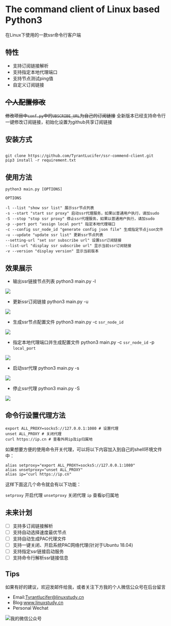# The command client of Linux based Python3

在Linux下使用的一款ssr命令行客户端

## 特性

- 支持订阅链接解析
- 支持指定本地代理端口
- 支持节点测试ping值
- 自定义订阅链接

## ~~个人配置修改~~

~~修改项目中`conf.py`中的`UBSCRIBE_URL`为自己的订阅链接~~
全新版本已经支持命令行一键修改订阅链接，初始化设置为github共享订阅链接

## 安装方式

```shell

git clone https://github.com/TyrantLucifer/ssr-commend-client.git
pip3 install -r requirement.txt

```

## 使用方法

```
python3 main.py [OPTIONS]

OPTIONS

-l --list "show ssr list" 展示ssr节点列表
-s --start "start ssr proxy" 启动ssr代理服务，如果以普通用户执行，请加sudo
-S --stop "stop ssr proxy" 停止ssr代理服务，如果以普通用户执行，请加sudo
-p --port port "assign local port" 指定本地代理端口
-c --config ssr_node_id "generate config json file" 生成指定节点json文件
-u --update "update ssr list" 更新ssr节点列表
--setting-url "set ssr subscribe url" 设置ssr订阅链接
--list-url "display ssr subscribe url" 显示当前ssr订阅链接
-v --version "display version" 显示当前版本
```

## 效果展示

- 输出ssr链接节点列表 python3 main.py -l

![](https://cdn.jsdelivr.net/gh/TyrantLucifer/MyImageRepository/img/20200228002318.png)

- 更新ssr订阅链接 python3 main.py -u

![](https://cdn.jsdelivr.net/gh/TyrantLucifer/MyImageRepository/img/20200228002902.png)

- 生成ssr节点配置文件 python3 main.py -c `ssr_node_id`

![](https://cdn.jsdelivr.net/gh/TyrantLucifer/MyImageRepository/img/20200228003044.png)

- 指定本地代理端口并生成配置文件 python3 main.py -c `ssr_node_id` -p `local_port`

![](https://cdn.jsdelivr.net/gh/TyrantLucifer/MyImageRepository/img/20200228003139.png)

- 启动ssr代理 python3 main.py -s

![](https://cdn.jsdelivr.net/gh/TyrantLucifer/MyImageRepository/img/20200228003406.png)

- 停止ssr代理 python3 main.py -S

![](https://cdn.jsdelivr.net/gh/TyrantLucifer/MyImageRepository/img/20200228003529.png)

## 命令行设置代理方法

``` shell
export ALL_PROXY=socks5://127.0.0.1:1080 # 设置代理
unset ALL_PROXY # 关闭代理
curl https://ip.cn # 查看外网ip及ip归属地

```
如果想要方便的使用命令开关代理，可以将以下内容加入到自己的shell环境文件中：
``` shell
alias setproxy="export ALL_PROXY=socks5://127.0.0.1:1080"
alias unsetproxy="unset ALL_PROXY"
alias ip="curl https://ip.cn"

```
这样下面这几个命令就会有以下功能：

`setproxy` 开启代理
`unsetproxy` 关闭代理
`ip` 查看ip归属地

## 未来计划

- [ ] 支持多订阅链接解析
- [ ] 支持自动选择速度最优节点
- [ ] 支持自动生成PAC代理文件
- [ ] 支持一键关闭、开启系统PAC网络代理(针对于Ubuntu 18.04)
- [ ] 支持指定ssr链接启动服务
- [ ] 支持命令行解析ssr链接信息

## Tips

如果有好的建议，欢迎发邮件给我，或者关注下方我的个人微信公众号在后台留言

- Email:Tyrantlucifer@linuxstudy.cn
- Blog:www.linuxstudy.cn
- Personal Wechat

![我的微信公众号](https://cdn.jsdelivr.net/gh/TyrantLucifer/MyImageRepository/img/wechat.jpg)


